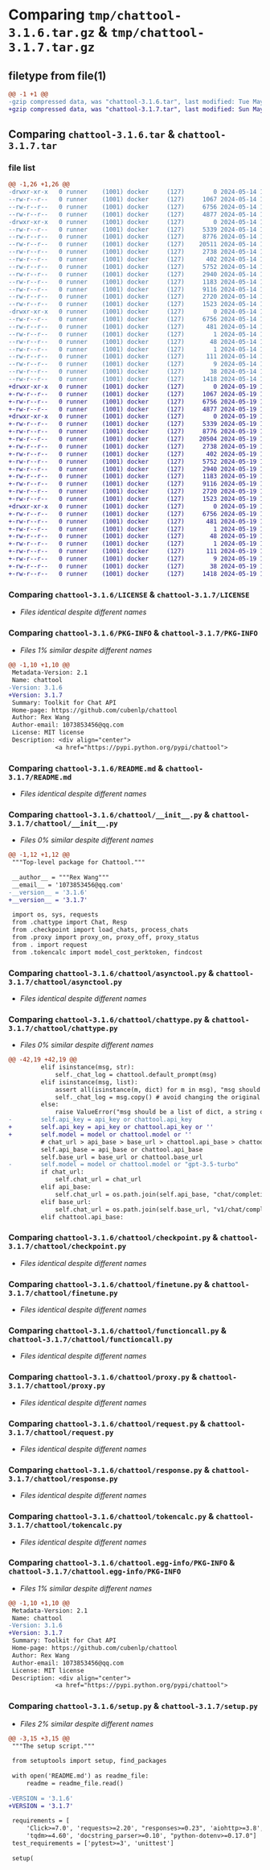 # Comparing `tmp/chattool-3.1.6.tar.gz` & `tmp/chattool-3.1.7.tar.gz`

## filetype from file(1)

```diff
@@ -1 +1 @@
-gzip compressed data, was "chattool-3.1.6.tar", last modified: Tue May 14 15:58:42 2024, max compression
+gzip compressed data, was "chattool-3.1.7.tar", last modified: Sun May 19 13:07:04 2024, max compression
```

## Comparing `chattool-3.1.6.tar` & `chattool-3.1.7.tar`

### file list

```diff
@@ -1,26 +1,26 @@
-drwxr-xr-x   0 runner    (1001) docker     (127)        0 2024-05-14 15:58:42.293391 chattool-3.1.6/
--rw-r--r--   0 runner    (1001) docker     (127)     1067 2024-05-14 15:58:34.000000 chattool-3.1.6/LICENSE
--rw-r--r--   0 runner    (1001) docker     (127)     6756 2024-05-14 15:58:42.293391 chattool-3.1.6/PKG-INFO
--rw-r--r--   0 runner    (1001) docker     (127)     4877 2024-05-14 15:58:34.000000 chattool-3.1.6/README.md
-drwxr-xr-x   0 runner    (1001) docker     (127)        0 2024-05-14 15:58:42.293391 chattool-3.1.6/chattool/
--rw-r--r--   0 runner    (1001) docker     (127)     5339 2024-05-14 15:58:34.000000 chattool-3.1.6/chattool/__init__.py
--rw-r--r--   0 runner    (1001) docker     (127)     8776 2024-05-14 15:58:34.000000 chattool-3.1.6/chattool/asynctool.py
--rw-r--r--   0 runner    (1001) docker     (127)    20511 2024-05-14 15:58:34.000000 chattool-3.1.6/chattool/chattype.py
--rw-r--r--   0 runner    (1001) docker     (127)     2738 2024-05-14 15:58:34.000000 chattool-3.1.6/chattool/checkpoint.py
--rw-r--r--   0 runner    (1001) docker     (127)      402 2024-05-14 15:58:34.000000 chattool-3.1.6/chattool/cli.py
--rw-r--r--   0 runner    (1001) docker     (127)     5752 2024-05-14 15:58:34.000000 chattool-3.1.6/chattool/finetune.py
--rw-r--r--   0 runner    (1001) docker     (127)     2940 2024-05-14 15:58:34.000000 chattool-3.1.6/chattool/functioncall.py
--rw-r--r--   0 runner    (1001) docker     (127)     1183 2024-05-14 15:58:34.000000 chattool-3.1.6/chattool/proxy.py
--rw-r--r--   0 runner    (1001) docker     (127)     9116 2024-05-14 15:58:34.000000 chattool-3.1.6/chattool/request.py
--rw-r--r--   0 runner    (1001) docker     (127)     2720 2024-05-14 15:58:34.000000 chattool-3.1.6/chattool/response.py
--rw-r--r--   0 runner    (1001) docker     (127)     1523 2024-05-14 15:58:34.000000 chattool-3.1.6/chattool/tokencalc.py
-drwxr-xr-x   0 runner    (1001) docker     (127)        0 2024-05-14 15:58:42.293391 chattool-3.1.6/chattool.egg-info/
--rw-r--r--   0 runner    (1001) docker     (127)     6756 2024-05-14 15:58:42.000000 chattool-3.1.6/chattool.egg-info/PKG-INFO
--rw-r--r--   0 runner    (1001) docker     (127)      481 2024-05-14 15:58:42.000000 chattool-3.1.6/chattool.egg-info/SOURCES.txt
--rw-r--r--   0 runner    (1001) docker     (127)        1 2024-05-14 15:58:42.000000 chattool-3.1.6/chattool.egg-info/dependency_links.txt
--rw-r--r--   0 runner    (1001) docker     (127)       48 2024-05-14 15:58:42.000000 chattool-3.1.6/chattool.egg-info/entry_points.txt
--rw-r--r--   0 runner    (1001) docker     (127)        1 2024-05-14 15:58:42.000000 chattool-3.1.6/chattool.egg-info/not-zip-safe
--rw-r--r--   0 runner    (1001) docker     (127)      111 2024-05-14 15:58:42.000000 chattool-3.1.6/chattool.egg-info/requires.txt
--rw-r--r--   0 runner    (1001) docker     (127)        9 2024-05-14 15:58:42.000000 chattool-3.1.6/chattool.egg-info/top_level.txt
--rw-r--r--   0 runner    (1001) docker     (127)       38 2024-05-14 15:58:42.293391 chattool-3.1.6/setup.cfg
--rw-r--r--   0 runner    (1001) docker     (127)     1418 2024-05-14 15:58:34.000000 chattool-3.1.6/setup.py
+drwxr-xr-x   0 runner    (1001) docker     (127)        0 2024-05-19 13:07:04.125572 chattool-3.1.7/
+-rw-r--r--   0 runner    (1001) docker     (127)     1067 2024-05-19 13:06:55.000000 chattool-3.1.7/LICENSE
+-rw-r--r--   0 runner    (1001) docker     (127)     6756 2024-05-19 13:07:04.125572 chattool-3.1.7/PKG-INFO
+-rw-r--r--   0 runner    (1001) docker     (127)     4877 2024-05-19 13:06:55.000000 chattool-3.1.7/README.md
+drwxr-xr-x   0 runner    (1001) docker     (127)        0 2024-05-19 13:07:04.121572 chattool-3.1.7/chattool/
+-rw-r--r--   0 runner    (1001) docker     (127)     5339 2024-05-19 13:06:55.000000 chattool-3.1.7/chattool/__init__.py
+-rw-r--r--   0 runner    (1001) docker     (127)     8776 2024-05-19 13:06:55.000000 chattool-3.1.7/chattool/asynctool.py
+-rw-r--r--   0 runner    (1001) docker     (127)    20504 2024-05-19 13:06:55.000000 chattool-3.1.7/chattool/chattype.py
+-rw-r--r--   0 runner    (1001) docker     (127)     2738 2024-05-19 13:06:55.000000 chattool-3.1.7/chattool/checkpoint.py
+-rw-r--r--   0 runner    (1001) docker     (127)      402 2024-05-19 13:06:55.000000 chattool-3.1.7/chattool/cli.py
+-rw-r--r--   0 runner    (1001) docker     (127)     5752 2024-05-19 13:06:55.000000 chattool-3.1.7/chattool/finetune.py
+-rw-r--r--   0 runner    (1001) docker     (127)     2940 2024-05-19 13:06:55.000000 chattool-3.1.7/chattool/functioncall.py
+-rw-r--r--   0 runner    (1001) docker     (127)     1183 2024-05-19 13:06:55.000000 chattool-3.1.7/chattool/proxy.py
+-rw-r--r--   0 runner    (1001) docker     (127)     9116 2024-05-19 13:06:55.000000 chattool-3.1.7/chattool/request.py
+-rw-r--r--   0 runner    (1001) docker     (127)     2720 2024-05-19 13:06:55.000000 chattool-3.1.7/chattool/response.py
+-rw-r--r--   0 runner    (1001) docker     (127)     1523 2024-05-19 13:06:55.000000 chattool-3.1.7/chattool/tokencalc.py
+drwxr-xr-x   0 runner    (1001) docker     (127)        0 2024-05-19 13:07:04.125572 chattool-3.1.7/chattool.egg-info/
+-rw-r--r--   0 runner    (1001) docker     (127)     6756 2024-05-19 13:07:03.000000 chattool-3.1.7/chattool.egg-info/PKG-INFO
+-rw-r--r--   0 runner    (1001) docker     (127)      481 2024-05-19 13:07:04.000000 chattool-3.1.7/chattool.egg-info/SOURCES.txt
+-rw-r--r--   0 runner    (1001) docker     (127)        1 2024-05-19 13:07:03.000000 chattool-3.1.7/chattool.egg-info/dependency_links.txt
+-rw-r--r--   0 runner    (1001) docker     (127)       48 2024-05-19 13:07:03.000000 chattool-3.1.7/chattool.egg-info/entry_points.txt
+-rw-r--r--   0 runner    (1001) docker     (127)        1 2024-05-19 13:07:03.000000 chattool-3.1.7/chattool.egg-info/not-zip-safe
+-rw-r--r--   0 runner    (1001) docker     (127)      111 2024-05-19 13:07:03.000000 chattool-3.1.7/chattool.egg-info/requires.txt
+-rw-r--r--   0 runner    (1001) docker     (127)        9 2024-05-19 13:07:03.000000 chattool-3.1.7/chattool.egg-info/top_level.txt
+-rw-r--r--   0 runner    (1001) docker     (127)       38 2024-05-19 13:07:04.125572 chattool-3.1.7/setup.cfg
+-rw-r--r--   0 runner    (1001) docker     (127)     1418 2024-05-19 13:06:55.000000 chattool-3.1.7/setup.py
```

### Comparing `chattool-3.1.6/LICENSE` & `chattool-3.1.7/LICENSE`

 * *Files identical despite different names*

### Comparing `chattool-3.1.6/PKG-INFO` & `chattool-3.1.7/PKG-INFO`

 * *Files 1% similar despite different names*

```diff
@@ -1,10 +1,10 @@
 Metadata-Version: 2.1
 Name: chattool
-Version: 3.1.6
+Version: 3.1.7
 Summary: Toolkit for Chat API
 Home-page: https://github.com/cubenlp/chattool
 Author: Rex Wang
 Author-email: 1073853456@qq.com
 License: MIT license
 Description: <div align="center">
             <a href="https://pypi.python.org/pypi/chattool">
```

### Comparing `chattool-3.1.6/README.md` & `chattool-3.1.7/README.md`

 * *Files identical despite different names*

### Comparing `chattool-3.1.6/chattool/__init__.py` & `chattool-3.1.7/chattool/__init__.py`

 * *Files 0% similar despite different names*

```diff
@@ -1,12 +1,12 @@
 """Top-level package for Chattool."""
 
 __author__ = """Rex Wang"""
 __email__ = '1073853456@qq.com'
-__version__ = '3.1.6'
+__version__ = '3.1.7'
 
 import os, sys, requests
 from .chattype import Chat, Resp
 from .checkpoint import load_chats, process_chats
 from .proxy import proxy_on, proxy_off, proxy_status
 from . import request
 from .tokencalc import model_cost_perktoken, findcost
```

### Comparing `chattool-3.1.6/chattool/asynctool.py` & `chattool-3.1.7/chattool/asynctool.py`

 * *Files identical despite different names*

### Comparing `chattool-3.1.6/chattool/chattype.py` & `chattool-3.1.7/chattool/chattype.py`

 * *Files 0% similar despite different names*

```diff
@@ -42,19 +42,19 @@
         elif isinstance(msg, str):
             self._chat_log = chattool.default_prompt(msg)
         elif isinstance(msg, list):
             assert all(isinstance(m, dict) for m in msg), "msg should be a list of dict"
             self._chat_log = msg.copy() # avoid changing the original list
         else:
             raise ValueError("msg should be a list of dict, a string or None")
-        self.api_key = api_key or chattool.api_key
+        self.api_key = api_key or chattool.api_key or ''
+        self.model = model or chattool.model or ''
         # chat_url > api_base > base_url > chattool.api_base > chattool.base_url
         self.api_base = api_base or chattool.api_base
         self.base_url = base_url or chattool.base_url
-        self.model = model or chattool.model or "gpt-3.5-turbo"
         if chat_url:
             self.chat_url = chat_url
         elif api_base:
             self.chat_url = os.path.join(self.api_base, "chat/completions")
         elif base_url:
             self.chat_url = os.path.join(self.base_url, "v1/chat/completions")
         elif chattool.api_base:
```

### Comparing `chattool-3.1.6/chattool/checkpoint.py` & `chattool-3.1.7/chattool/checkpoint.py`

 * *Files identical despite different names*

### Comparing `chattool-3.1.6/chattool/finetune.py` & `chattool-3.1.7/chattool/finetune.py`

 * *Files identical despite different names*

### Comparing `chattool-3.1.6/chattool/functioncall.py` & `chattool-3.1.7/chattool/functioncall.py`

 * *Files identical despite different names*

### Comparing `chattool-3.1.6/chattool/proxy.py` & `chattool-3.1.7/chattool/proxy.py`

 * *Files identical despite different names*

### Comparing `chattool-3.1.6/chattool/request.py` & `chattool-3.1.7/chattool/request.py`

 * *Files identical despite different names*

### Comparing `chattool-3.1.6/chattool/response.py` & `chattool-3.1.7/chattool/response.py`

 * *Files identical despite different names*

### Comparing `chattool-3.1.6/chattool/tokencalc.py` & `chattool-3.1.7/chattool/tokencalc.py`

 * *Files identical despite different names*

### Comparing `chattool-3.1.6/chattool.egg-info/PKG-INFO` & `chattool-3.1.7/chattool.egg-info/PKG-INFO`

 * *Files 1% similar despite different names*

```diff
@@ -1,10 +1,10 @@
 Metadata-Version: 2.1
 Name: chattool
-Version: 3.1.6
+Version: 3.1.7
 Summary: Toolkit for Chat API
 Home-page: https://github.com/cubenlp/chattool
 Author: Rex Wang
 Author-email: 1073853456@qq.com
 License: MIT license
 Description: <div align="center">
             <a href="https://pypi.python.org/pypi/chattool">
```

### Comparing `chattool-3.1.6/setup.py` & `chattool-3.1.7/setup.py`

 * *Files 2% similar despite different names*

```diff
@@ -3,15 +3,15 @@
 """The setup script."""
 
 from setuptools import setup, find_packages
 
 with open('README.md') as readme_file:
     readme = readme_file.read()
 
-VERSION = '3.1.6'
+VERSION = '3.1.7'
 
 requirements = [
     'Click>=7.0', 'requests>=2.20', "responses>=0.23", 'aiohttp>=3.8',
     'tqdm>=4.60', 'docstring_parser>=0.10', "python-dotenv>=0.17.0"]
 test_requirements = ['pytest>=3', 'unittest']
 
 setup(
```

